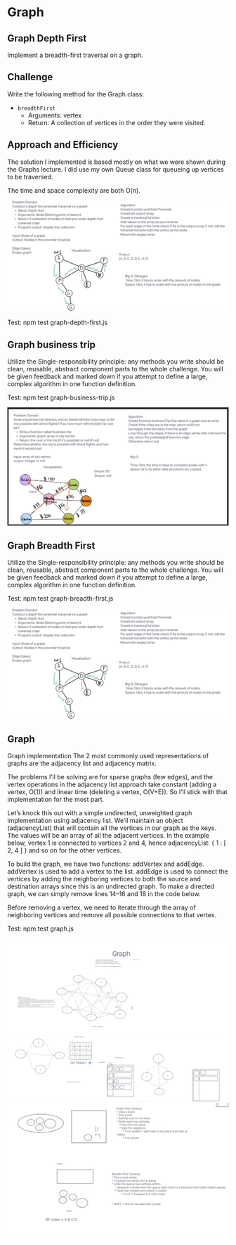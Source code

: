 # Graph

## Graph Depth First

Implement a breadth-first traversal on a graph.

## Challenge

Write the following method for the Graph class:

- `breadthFirst`
  - Arguments: vertex
  - Return: A collection of vertices in the order they were visited.

## Approach and Efficiency

The solution I implemented is based mostly on what we were shown during the Graphs lecture. I did use my own Queue class for queueing up vertices to be traversed.

The time and space complexity are both O(n).

![Graph Business Trip](img/graph-breadth-first.jpg)

Test: npm test graph-depth-first.js

## Graph business trip

Utilize the Single-responsibility principle: any methods you write should be clean, reusable, abstract component parts to the whole challenge. You will be given feedback and marked down if you attempt to define a large, complex algorithm in one function definition.

Test: npm test graph-business-trip.js

![Graph Business Trip](img/graph-business-trip.jpg)

## Graph Breadth First

Utilize the Single-responsibility principle: any methods you write should be clean, reusable, abstract component parts to the whole challenge. You will be given feedback and marked down if you attempt to define a large, complex algorithm in one function definition.

Test: npm test graph-breadth-first.js

![Graph Breadth First](img/graph-breadth-first.jpg)

## Graph

Graph implementation
The 2 most commonly used representations of graphs are the adjacency list and adjacency matrix.

The problems I’ll be solving are for sparse graphs (few edges), and the vertex operations in the adjacency list approach take constant (adding a vertex, O(1)) and linear time (deleting a vertex, O(V+E)). So I’ll stick with that implementation for the most part.

Let’s knock this out with a simple undirected, unweighted graph implementation using adjacency list. We’ll maintain an object (adjacencyList) that will contain all the vertices in our graph as the keys. The values will be an array of all the adjacent vertices. In the example below, vertex 1 is connected to vertices 2 and 4, hence adjacencyList: { 1 : [ 2, 4 ] } and so on for the other vertices.

To build the graph, we have two functions: addVertex and addEdge. addVertex is used to add a vertex to the list. addEdge is used to connect the vertices by adding the neighboring vertices to both the source and destination arrays since this is an undirected graph. To make a directed graph, we can simply remove lines 14–16 and 18 in the code below.

Before removing a vertex, we need to iterate through the array of neighboring vertices and remove all possible connections to that vertex.

Test: npm test graph.js

![GraphWhiteboard](img/graph-1.jpg)
![GraphWhiteboard](img/graph-2.jpg)
![GraphWhiteboard](img/graph-3.jpg)
